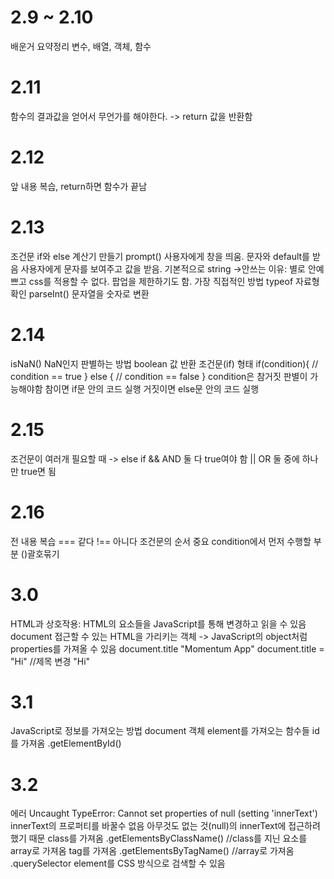 # 2.9 ~ 2.10
배운거 요약정리 변수, 배열, 객체, 함수

# 2.11
함수의 결과값을 얻어서 무언가를 해야한다. -> return 값을 반환함

# 2.12
앞 내용 복습, return하면 함수가 끝남

# 2.13
조건문 if와 else 계산기 만들기
prompt() 사용자에게 창을 띄움. 문자와 default를 받음
  사용자에게 문자를 보여주고 값을 받음. 기본적으로 string
  ->안쓰는 이유: 별로 안예쁘고 css를 적용할 수 없다. 팝업을 제한하기도 함. 가장 직접적인 방법
typeof 자료형 확인
parseInt() 문자열을 숫자로 변환

# 2.14
isNaN() NaN인지 판별하는 방법 boolean 값 반환
조건문(if) 형태
if(condition){
  // condition == true
} else {
  // condition == false
}
condition은 참거짓 판별이 가능해야함
참이면 if문 안의 코드 실행 거짓이면 else문 안의 코드 실행

# 2.15
조건문이 여러개 필요할 때 -> else if
&& AND 둘 다 true여야 함
|| OR 둘 중에 하나만 true면 됨

# 2.16
전 내용 복습
=== 같다
!== 아니다
조건문의 순서 중요
condition에서 먼저 수행할 부분 ()괄호묶기

# 3.0
HTML과 상호작용: HTML의 요소들을 JavaScript를 통해 변경하고 읽을 수 있음
document 접근할 수 있는 HTML을 가리키는 객체 -> JavaScript의 object처럼 properties를 가져올 수 있음
document.title
"Momentum App"
document.title = "Hi" //제목 변경
"Hi"

# 3.1
JavaScript로 정보를 가져오는 방법
  document 객체
  element를 가져오는 함수들
    id를 가져옴 .getElementById()

# 3.2
에러
Uncaught TypeError: Cannot set properties of null (setting 'innerText')
innerText의 프로퍼티를 바꿀수 없음
아무것도 없는 것(null)의 innerText에 접근하려 했기 때문
class를 가져옴 .getElementsByClassName() //class를 지닌 요소를 array로 가져옴
tag를 가져옴 .getElementsByTagName() //array로 가져옴
.querySelector element를 CSS 방식으로 검색할 수 있음
